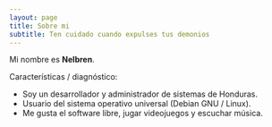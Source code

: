 ```yaml
---
layout: page
title: Sobre mi
subtitle: Ten cuidado cuando expulses tus demonios
---
```


Mi nombre es **Nelbren**. 

Características / diagnóstico:

- Soy un desarrollador y administrador de sistemas de Honduras. 
- Usuario del sistema operativo universal (Debian GNU / Linux). 
- Me gusta el software libre, jugar videojuegos y escuchar música.

